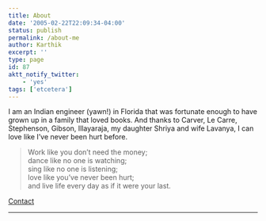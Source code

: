 ```yaml
---
title: About
date: '2005-02-22T22:09:34-04:00'
status: publish
permalink: /about-me
author: Karthik
excerpt: ''
type: page
id: 87
aktt_notify_twitter:
    - 'yes'
tags: ['etcetera']
---
```



I am an Indian engineer (yawn!) in Florida that was fortunate enough to have grown up in a family that loved books. And thanks to Carver, Le Carre, Stephenson, Gibson, Illayaraja, my daughter Shriya and wife Lavanya, I can love like I’ve never been hurt before.

> Work like you don’t need the money;  
> dance like no one is watching;  
> sing like no one is listening;  
> love like you’ve never been hurt;  
> and live life every day as if it were your last.

[Contact](mailto:karthik@stochastica.net)

- - - 

